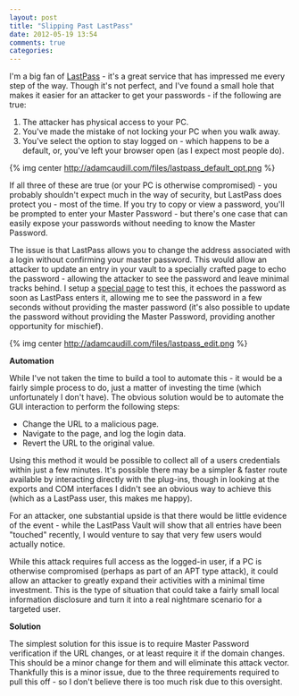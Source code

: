 ```yaml
---
layout: post
title: "Slipping Past LastPass"
date: 2012-05-19 13:54
comments: true
categories: 
---
```


I'm a big fan of [LastPass](https://lastpass.com/) - it's a great service that has impressed me every step of the way. Though it's not perfect, and I've found a small hole that makes it easier for an attacker to get your passwords - if the following are true:

  1. The attacker has physical access to your PC.
  2. You've made the mistake of not locking your PC when you walk away.
  3. You've select the option to stay logged on - which happens to be a default, or, you've left your browser open (as I expect most people do).

{% img center http://adamcaudill.com/files/lastpass_default_opt.png %}

If all three of these are true (or your PC is otherwise compromised) - you probably shouldn't expect much in the way of security, but LastPass does protect you - most of the time. If you try to copy or view a password, you'll be prompted to enter your Master Password - but there's one case that can easily expose your passwords without needing to know the Master Password.

The issue is that LastPass allows you to change the address associated with a login without confirming your master password. This would allow an attacker to update an entry in your vault to a specially crafted page to echo the password - allowing the attacker to see the password and leave minimal tracks behind. I setup a [special page](http://adamcaudill.com/files/EchoLoginForm.html) to test this, it echoes the password as soon as LastPass enters it, allowing me to see the password in a few seconds without providing the master password (it's also possible to update the password without providing the Master Password, providing another opportunity for mischief).

{% img center http://adamcaudill.com/files/lastpass_edit.png %}

**Automation**

While I've not taken the time to build a tool to automate this - it would be a fairly simple process to do, just a matter of investing the time (which unfortunately I don't have). The obvious solution would be to automate the GUI interaction to perform the following steps:

  * Change the URL to a malicious page.
  * Navigate to the page, and log the login data.
  * Revert the URL to the original value.

Using this method it would be possible to collect all of a users credentials within just a few minutes. It's possible there may be a simpler & faster route available by interacting directly with the plug-ins, though in looking at the exports and COM interfaces I didn't see an obvious way to achieve this (which as a LastPass user, this makes me happy).

For an attacker, one substantial upside is that there would be little evidence of the event - while the LastPass Vault will show that all entries have been "touched" recently, I would venture to say that very few users would actually notice.

While this attack requires full access as the logged-in user, if a PC is otherwise compromised (perhaps as part of an APT type attack), it could allow an attacker to greatly expand their activities with a minimal time investment. This is the type of situation that could take a fairly small local information disclosure and turn it into a real nightmare scenario for a targeted user.

**Solution**

The simplest solution for this issue is to require Master Password verification if the URL changes, or at least require it if the domain changes. This should be a minor change for them and will eliminate this attack vector. Thankfully this is a minor issue, due to the three requirements required to pull this off - so I don't believe there is too much risk due to this oversight.
